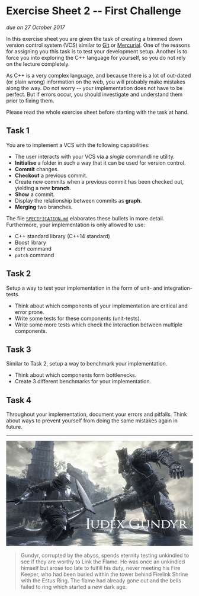 # Exercise Sheet 2 -- First Challenge

*due on 27 October 2017*

In this exercise sheet you are given the task of creating a trimmed down version control system (VCS) similar to [Git] or [Mercurial].
One of the reasons for assigning you this task is to test your development setup.
Another is to force you into exploring the C++ language for yourself, so you do not rely on the lecture completely.

[Git]: https://git-scm.com/
[Mercurial]: https://www.mercurial-scm.org/

As C++ is a very complex language, and because there is a lot of out-dated (or plain wrong) information on the web, you will probably make mistakes along the way.
Do not worry -- your implementation does not have to be perfect.
But if errors occur, you should investigate and understand them prior to fixing them.

Please read the whole exercise sheet before starting with the task at hand.

## Task 1

You are to implement a VCS with the following capabilities:

- The user interacts with your VCS via a *single* commandline utility.
- **Initialise** a folder in such a way that it can be used for version control.
- **Commit** changes.
- **Checkout** a previous commit.
- Create new commits when a previous commit has been checked out, yielding a new **branch**.
- **Show** a commit.
- Display the relationship between commits as **graph**.
- **Merging** two branches.

The file [`SPECIFICATION.md`](SPECIFICATION.md) elaborates these bullets in more detail.
Furthermore, your implementation is only allowed to use:

- C++ standard library (C++14 standard)
- Boost library
- `diff` command
- `patch` command

## Task 2

Setup a way to test your implementation in the form of unit- and integration-tests.

- Think about which components of your implementation are critical and error prone.
- Write some tests for these components (unit-tests).
- Write some more tests which check the interaction between multiple components.

## Task 3

Similar to Task 2, setup a way to benchmark your implementation.

- Think about which components form bottlenecks.
- Create 3 different benchmarks for your implementation.

## Task 4

Throughout your implementation, document your errors and pitfalls.
Think about ways to prevent yourself from doing the same mistakes again in future.

- - - - - - - - - - - - - - - - - - - - - - - - - - - - - - - - - - - - - - - -

![Iudex Gundyr](../gfx/iudex_gundyr.jpg)

> Gundyr, corrupted by the abyss, spends eternity testing unkindled to see if they are worthy to Link the Flame.
> He was once an unkindled himself but arose too late to fulfill his duty, never meeting his Fire Keeper, who had been buried within the tower behind Firelink Shrine with the Estus Ring.
> The flame had already gone out and the bells failed to ring which started a new dark age.
